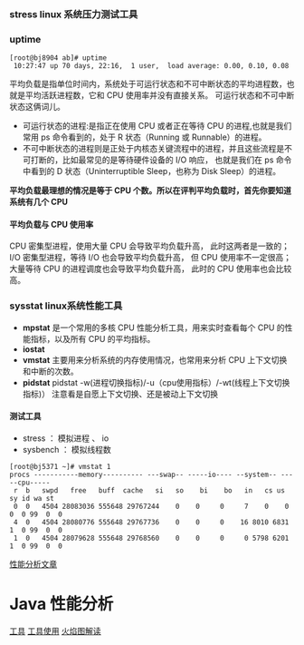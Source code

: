 ### **stress** linux 系统压力测试工具
### uptime
```shell script
[root@bj8904 ab]# uptime
 10:27:47 up 70 days, 22:16,  1 user,  load average: 0.00, 0.10, 0.08
```
平均负载是指单位时间内，系统处于可运行状态和不可中断状态的平均进程数，也就是平均活跃进程数，它和 CPU 使用率并没有直接关系。
可运行状态和不可中断状态这俩词儿。
- 可运行状态的进程:是指正在使用 CPU 或者正在等待 CPU 的进程,也就是我们常用 ps 命令看到的，处于 R 状态（Running 或 Runnable）的进程。
- 不可中断状态的进程则是正处于内核态关键流程中的进程，并且这些流程是不可打断的，比如最常见的是等待硬件设备的 I/O 响应，
也就是我们在 ps 命令中看到的 D 状态（Uninterruptible Sleep，也称为 Disk Sleep）的进程。

**平均负载最理想的情况是等于 CPU 个数。所以在评判平均负载时，首先你要知道系统有几个 CPU**

#### 平均负载与 CPU 使用率
CPU 密集型进程，使用大量 CPU 会导致平均负载升高，
此时这两者是一致的；I/O 密集型进程，等待 I/O 也会导致平均负载升高，
但 CPU 使用率不一定很高；大量等待 CPU 的进程调度也会导致平均负载升高，
此时的 CPU 使用率也会比较高。

### **sysstat** linux系统性能工具
- **mpstat** 是一个常用的多核 CPU 性能分析工具，用来实时查看每个 CPU 的性能指标，以及所有 CPU 的平均指标。
- **iostat** 
- **vmstat** 主要用来分析系统的内存使用情况，也常用来分析 CPU 上下文切换和中断的次数。
- **pidstat** pidstat -w(进程切换指标)/-u（cpu使用指标）/-wt(线程上下文切换指标)） 注意看是自愿上下文切换、还是被动上下文切换
#### 测试工具
- stress ： 模拟进程 、 io
- sysbench ： 模拟线程数
```shell script
[root@bj5371 ~]# vmstat 1 
procs -----------memory---------- ---swap-- -----io---- --system-- -----cpu-----
 r  b   swpd   free   buff  cache   si   so    bi    bo   in   cs us sy id wa st
 0  0   4504 28083036 555648 29767244    0    0     0     7    0    0  0  0 99  0  0	
 4  0   4504 28080776 555648 29767736    0    0     0    16 8010 6831  1  0 99  0  0	
 1  0   4504 28079628 555648 29768560    0    0     0     0 5798 6201  1  0 99  0  0	
```

[性能分析文章](https://zhuanlan.zhihu.com/p/74553637)

# Java 性能分析
            
[工具](https://netflixtechblog.com/java-in-flames-e763b3d32166)
[工具使用](http://thoreauz.com/2019/02/16/perf-flameGraph/)
[火焰图解读](http://www.ruanyifeng.com/blog/2017/09/flame-graph.html)